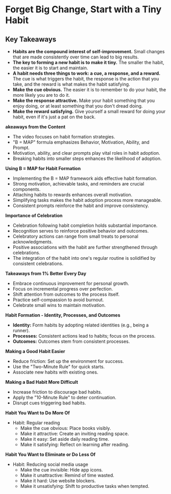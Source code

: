 # Forget Big Change, Start with a Tiny Habit

## Key Takeaways

* **Habits are the compound interest of self-improvement.** Small changes that are made consistently over time can lead to big results.
* **The key to forming a new habit is to make it tiny.** The smaller the habit, the easier it is to start and maintain.
* **A habit needs three things to work: a cue, a response, and a reward.** The cue is what triggers the habit, the response is the action that you take, and the reward is what makes the habit satisfying.
* **Make the cue obvious.** The easier it is to remember to do your habit, the more likely you are to do it.
* **Make the response attractive.** Make your habit something that you enjoy doing, or at least something that you don't dread doing.
* **Make the reward satisfying.** Give yourself a small reward for doing your habit, even if it's just a pat on the back.

**akeaways from the Content**

- The video focuses on habit formation strategies.
- "B = MAP" formula emphasizes Behavior, Motivation, Ability, and Prompt.
- Motivation, ability, and clear prompts play vital roles in habit adoption.
- Breaking habits into smaller steps enhances the likelihood of adoption.

**Using B = MAP for Habit Formation**

- Implementing the B = MAP framework aids effective habit formation.
- Strong motivation, achievable tasks, and reminders are crucial components.
- Attaching habits to rewards enhances overall motivation.
- Simplifying tasks makes the habit adoption process more manageable.
- Consistent prompts reinforce the habit and improve consistency.

**Importance of Celebration**

- Celebration following habit completion holds substantial importance.
- Recognition serves to reinforce positive behavior and outcomes.
- Celebratory actions can range from small treats to personal acknowledgments.
- Positive associations with the habit are further strengthened through celebrations.
- The integration of the habit into one's regular routine is solidified by consistent celebrations.
  
**Takeaways from 1% Better Every Day**

- Embrace continuous improvement for personal growth.
- Focus on incremental progress over perfection.
- Shift attention from outcomes to the process itself.
- Practice self-compassion to avoid burnout.
- Celebrate small wins to maintain motivation.

**Habit Formation - Identity, Processes, and Outcomes**

- **Identity:** Form habits by adopting related identities (e.g., being a runner).
- **Processes:** Consistent actions lead to habits; focus on the process.
- **Outcomes:** Outcomes stem from consistent processes.

**Making a Good Habit Easier**

- Reduce friction: Set up the environment for success.
- Use the "Two-Minute Rule" for quick starts.
- Associate new habits with existing ones.

**Making a Bad Habit More Difficult**

- Increase friction to discourage bad habits.
- Apply the "10-Minute Rule" to deter continuation.
- Disrupt cues triggering bad habits.

**Habit You Want to Do More Of**

- Habit: Regular reading
  - Make the cue obvious: Place books visibly.
  - Make it attractive: Create an inviting reading space.
  - Make it easy: Set aside daily reading time.
  - Make it satisfying: Reflect on learning after reading.

**Habit You Want to Eliminate or Do Less Of**

- Habit: Reducing social media usage
  - Make the cue invisible: Hide app icons.
  - Make it unattractive: Remind of time wasted.
  - Make it hard: Use website blockers.
  - Make it unsatisfying: Shift to productive tasks when tempted.
